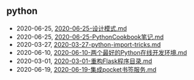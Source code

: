 ## python
* 2020-06-25, [2020-06-25-设计模式.md](../posts/2020-06-25-设计模式.md)
* 2020-06-25, [2020-06-25-PythonCookbook笔记.md](../posts/2020-06-25-PythonCookbook笔记.md)
* 2020-03-27, [2020-03-27-python-import-tricks.md](../posts/2020-03-27-python-import-tricks.md)
* 2020-06-10, [2020-06-10-两个最好的Python在线开发环境.md](../posts/2020-06-10-两个最好的Python在线开发环境.md)
* 2020-03-01, [2020-03-01-重构Flask程序目录.md](../posts/2020-03-01-重构Flask程序目录.md)
* 2020-06-19, [2020-06-19-集成pocket书签服务.md](../posts/2020-06-19-集成pocket书签服务.md)